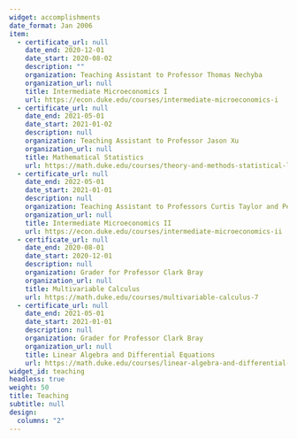 ```yaml
---
widget: accomplishments
date_format: Jan 2006
item:
  - certificate_url: null
    date_end: 2020-12-01
    date_start: 2020-08-02
    description: ""
    organization: Teaching Assistant to Professor Thomas Nechyba
    organization_url: null
    title: Intermediate Microeconomics I
    url: https://econ.duke.edu/courses/intermediate-microeconomics-i
  - certificate_url: null
    date_end: 2021-05-01
    date_start: 2021-01-02
    description: null
    organization: Teaching Assistant to Professor Jason Xu
    organization_url: null
    title: Mathematical Statistics
    url: https://math.duke.edu/courses/theory-and-methods-statistical-learning-and-inference-0
  - certificate_url: null
    date_end: 2022-05-01
    date_start: 2021-01-01
    description: null
    organization: Teaching Assistant to Professors Curtis Taylor and Peter Arcidiacono
    organization_url: null
    title: Intermediate Microeconomics II
    url: https://econ.duke.edu/courses/intermediate-microeconomics-ii
  - certificate_url: null
    date_end: 2020-08-01
    date_start: 2020-12-01
    description: null
    organization: Grader for Professor Clark Bray
    organization_url: null
    title: Multivariable Calculus
    url: https://math.duke.edu/courses/multivariable-calculus-7
  - certificate_url: null
    date_end: 2021-05-01
    date_start: 2021-01-01
    description: null
    organization: Grader for Professor Clark Bray
    organization_url: null
    title: Linear Algebra and Differential Equations
    url: https://math.duke.edu/courses/linear-algebra-and-differential-equations
widget_id: teaching
headless: true
weight: 50
title: Teaching
subtitle: null
design:
  columns: "2"
---
```


